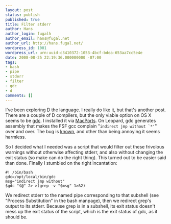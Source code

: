 ```yaml
---
layout: post
status: publish
published: true
title: Filter stderr
author: Hans
author_login: fugalh
author_email: hans@fugal.net
author_url: http://hans.fugal.net/
wordpress_id: 1001
wordpress_url: urn:uuid:c3410372-1053-4bcf-bdea-653aa7cc5e4e
date: 2008-08-25 22:19:36.000000000 -07:00
tags:
- bash
- pipe
- stderr
- filter
- gdc
- d
comments: []
---
```

<p>I've been exploring <a href="http://www.digitalmars.com/d/">D</a> the language. I really do like it, but that's another post. There are a couple of D compilers, but the only viable option on OS X seems to be <a href="http://dgcc.sourceforge.net/">gdc</a>. I installed it via <a href="http://macports.org">MacPorts</a>. On Leopard, gdc generates assembly that makes the FSF gcc complain "<code>indirect jmp without `*'</code>" over and over. The bug is <a href="http://trac.macports.org/ticket/15075">known</a>, and other than being annoying it seems harmless.</p>

<p>So I decided what I needed was a script that would filter out these frivolous warnings without otherwise affecting stderr, and also without changing the exit status (so make can do the right thing). This turned out to be easier said than done. Finally I stumbled on the right incantation:</p>

<pre><code>#! /bin/bash
gdc=/opt/local/bin/gdc
msg="indirect jmp without"
$gdc "$@" 2&gt; &gt;(grep -v "$msg" 1&gt;&amp;2)
</code></pre>

<p>We redirect stderr to the named pipe corresponding to that subshell (see "Process Substitution" in the bash manpage), then we redirect grep's output to its stderr. Because grep is in a subshell, its exit status doesn't mess up the exit status of the script, which is the exit status of gdc, as it should be.</p>
